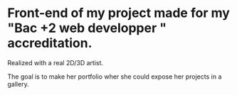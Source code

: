 # Front-end of my project made for my "Bac +2 web developper " accreditation.

Realized with a real 2D/3D artist.

The goal is to make her portfolio wher she could expose her projects in a gallery.
